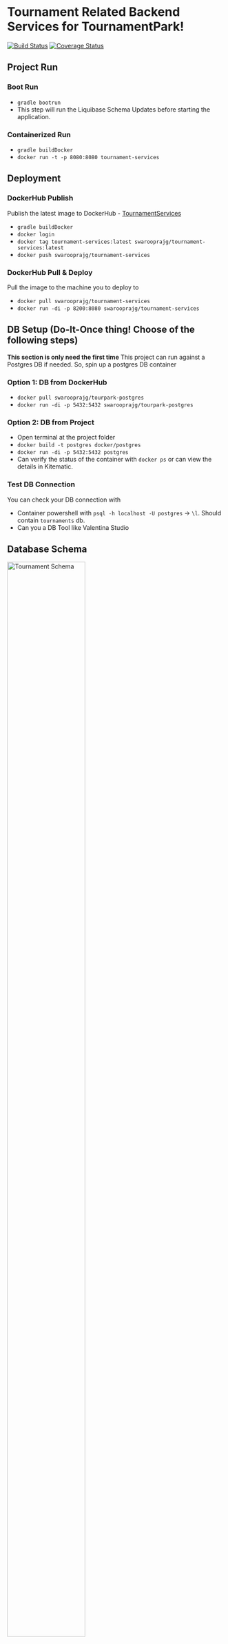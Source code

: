 # Tournament Related Backend Services for TournamentPark!

[![Build Status][1]][2]
[![Coverage Status][3]][4]

## Project Run

### Boot Run
* `gradle bootrun`
* This step will run the Liquibase Schema Updates before starting the application.

### Containerized Run
* `gradle buildDocker`
* `docker run -t -p 8080:8080 tournament-services`

## Deployment

### DockerHub Publish 
Publish the latest image to DockerHub - [TournamentServices](https://hub.docker.com/r/swarooprajg/tournament-services)
* `gradle buildDocker`
* `docker login`
* `docker tag tournament-services:latest swarooprajg/tournament-services:latest`
* `docker push swarooprajg/tournament-services`

### DockerHub Pull & Deploy
Pull the image to the machine you to deploy to
* `docker pull swarooprajg/tournament-services`
* `docker run -di -p 8200:8080 swarooprajg/tournament-services`

## DB Setup (Do-It-Once thing! Choose of the following steps) 

**This section is only need the first time**
This project can run against a Postgres DB if needed. So, spin up a postgres DB container

### Option 1: DB from DockerHub
* `docker pull swarooprajg/tourpark-postgres`
* `docker run -di -p 5432:5432 swarooprajg/tourpark-postgres`

### Option 2: DB from Project
* Open terminal at the project folder
* `docker build -t postgres docker/postgres`
* `docker run -di -p 5432:5432 postgres`
* Can verify the status of the container with `docker ps` or can view the details in Kitematic.

### Test DB Connection
You can check your DB connection with 
* Container powershell with `psql -h localhost -U postgres` -> `\l`. Should contain `tournaments` db.
* Can you a DB Tool like Valentina Studio

## Database Schema
<img src="https://github.com/tour-park/tournament-services/blob/master/documents/schema.png" alt="Tournament Schema" width="60%" height="80%">

## Helpful Intellij Plugins & Tips
* Plugin for generating serialVersionUID for classes that are Serializable
** `File > Settings > Plugins > Browse repositories > GenerateSerialVersionUID`

[1]: https://travis-ci.org/tour-park/tournament-services.svg
[2]: http://www.travis-ci.org/tour-park/tournament-services

[3]: https://coveralls.io/repos/github/tour-park/tournament-services/badge.svg?branch=master
[4]: https://coveralls.io/github/tour-park/tournament-services?branch=master